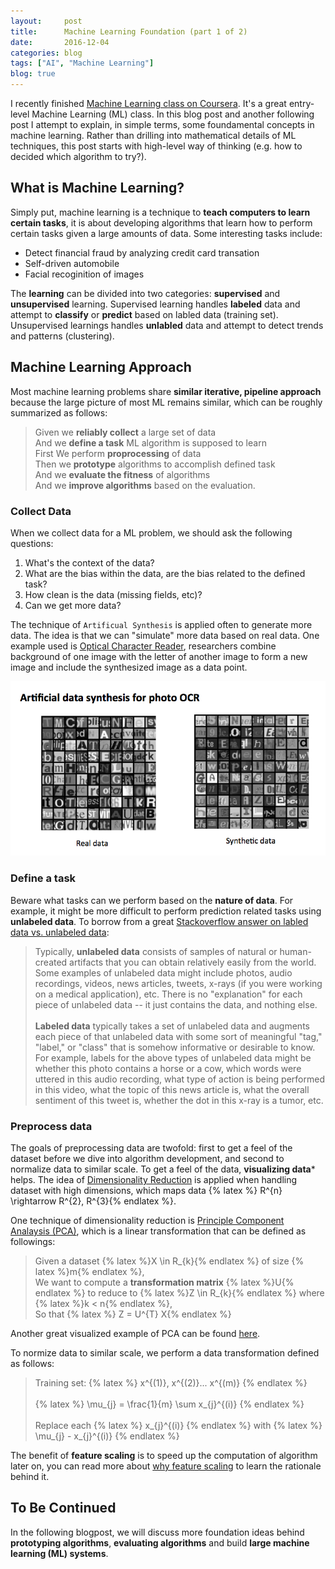 ```yaml
---
layout:     post
title:      Machine Learning Foundation (part 1 of 2)
date:       2016-12-04
categories: blog
tags: ["AI", "Machine Learning"]
blog: true
---
```


I recently finished [Machine Learning class on Coursera](https://www.coursera.org/learn/machine-learning). It's a great entry-level Machine Learning (ML) class. In this blog post and another following post I attempt to explain, in simple terms, some foundamental concepts in machine learning. Rather than drilling into mathematical details of ML techniques, this post starts with high-level way of thinking (e.g. how to decided which algorithm to try?).

## What is Machine Learning?

Simply put, machine learning is a technique to **teach computers to learn certain tasks**, it is about developing algorithms that learn how to perform certain tasks given a large amounts of data. Some interesting tasks include:

* Detect financial fraud by analyzing credit card transation
* Self-driven automobile
* Facial recoginition of images

The **learning** can be divided into two categories: **supervised** and **unsupervised** learning. Supervised learning handles **labeled** data and attempt to **classify** or **predict** based on labled data (training set). Unsupervised learnings handles **unlabled** data and attempt to detect trends and patterns (clustering).


## Machine Learning Approach

Most machine learning problems share **similar iterative, pipeline approach** because the large picture of most ML remains similar, which can be roughly summarized as follows:

> Given we **reliably collect** a large set of data <br/>
> And we **define a task** ML algorithm is supposed to learn <br/>
> First We perform **proprocessing** of data <br/>
> Then we **prototype** algorithms to accomplish defined task <br/>
> And we **evaluate the fitness** of algorithms <br/>
> And we **improve algorithms** based on the evaluation.

### Collect Data

When we collect data for a ML problem, we should ask the following questions:

1. What's the context of the data? 
2. What are the bias within the data, are the bias related to the defined task?
3. How clean is the data (missing fields, etc)?
4. Can we get more data? 

The technique of `Artificual Synthesis` is applied often to generate more data. The idea is that we can "simulate" more data based on real data. One example used is [Optical Character Reader](https://en.wikipedia.org/wiki/Optical_character_recognition), researchers combine background of one image with the letter of another image to form a new image and include the synthesized image as a data point.

![](/images/ocr.png)

### Define a task

Beware what tasks can we perform based on the **nature of data**. For example, it might be more difficult to perform prediction related tasks using **unlabeled data**. To borrow from a great [Stackoverflow answer on labled data vs. unlabeled data](http://stackoverflow.com/questions/19170603/what-is-the-difference-between-labeled-and-unlabeled-data):

> Typically, **unlabeled data** consists of samples of natural or human-created artifacts that you can obtain relatively easily from the world. Some examples of unlabeled data might include photos, audio recordings, videos, news articles, tweets, x-rays (if you were working on a medical application), etc. There is no "explanation" for each piece of unlabeled data -- it just contains the data, and nothing else. <br/><br/>
> **Labeled data** typically takes a set of unlabeled data and augments each piece of that unlabeled data with some sort of meaningful "tag," "label," or "class" that is somehow informative or desirable to know. For example, labels for the above types of unlabeled data might be whether this photo contains a horse or a cow, which words were uttered in this audio recording, what type of action is being performed in this video, what the topic of this news article is, what the overall sentiment of this tweet is, whether the dot in this x-ray is a tumor, etc.

### Preprocess data

The goals of preprocessing data are twofold: first to get a feel of the dataset before we dive into algorithm development, and second to normalize data to similar scale. To get a feel of the data, **visualizing data*** helps. The idea of [Dimensionality Reduction](https://en.wikipedia.org/wiki/Dimensionality_reduction) is applied when handling dataset with high dimensions, which maps data {% latex %} R^{n} \rightarrow R^{2}, R^{3}{% endlatex %}.

One technique of dimensionality reduction is [Principle Component Analaysis (PCA)](https://en.wikipedia.org/wiki/Principal_component_analysis), which is a linear transformation that can be defined as followings:

> Given a dataset {% latex %}X \in R_{k}{% endlatex %} of size {% latex %}m{% endlatex %}, <br/>
> We want to compute a **transformation matrix** {% latex %}U{% endlatex %} to reduce to {% latex %}Z \in R_{k}{% endlatex %} where {% latex %}k < n{% endlatex %}, <br/>
> So that {% latex %} Z = U^{T} X{% endlatex %}

Another great visualized example of PCA can be found [here](http://setosa.io/ev/principal-component-analysis/).

To normize data to similar scale, we perform a data transformation defined as follows:

> Training set: {% latex %} x^{(1)}, x^{(2)}... x^{(m)} {% endlatex %} <br/><br/>
> {% latex %} \mu_{j} = \frac{1}{m} \sum x_{j}^{(i)} {% endlatex %} <br/><br/>
> Replace each {% latex %} x_{j}^{(i)} {% endlatex %} with {% latex %} \mu_{j} - x_{j}^{(i)} {% endlatex %} <br/>

The benefit of **feature scaling** is to speed up the computation of algorithm later on, you can read more about [why feature scaling](http://stackoverflow.com/questions/26225344/why-feature-scaling) to learn the rationale behind it.

## To Be Continued

In the following blogpost, we will discuss more foundation ideas behind **prototyping algorithms**, **evaluating algorithms** and build **large machine learning (ML) systems**.

